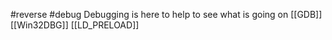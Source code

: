 #reverse #debug 
Debugging is here to help to see what is going on
[[GDB]] [[Win32DBG]] [[LD_PRELOAD]]
